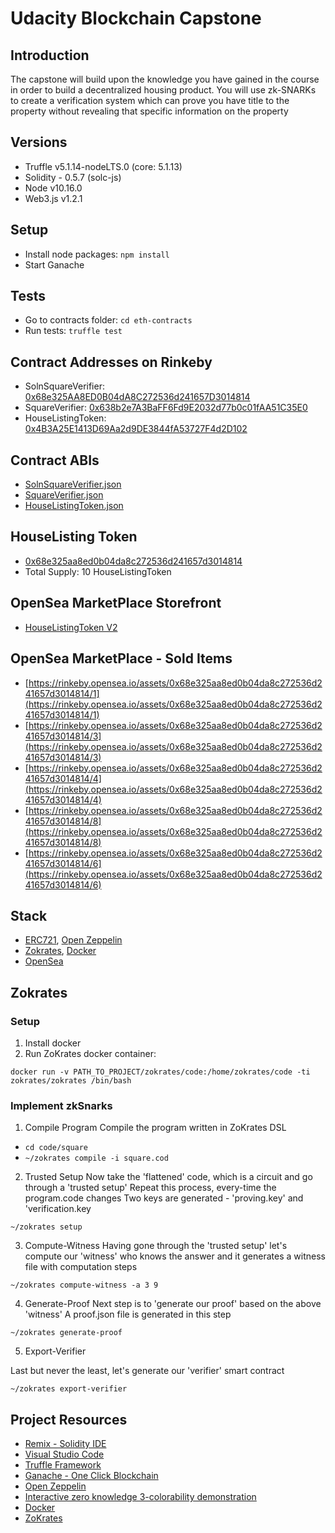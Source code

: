 # Udacity Blockchain Capstone

## Introduction

The capstone will build upon the knowledge you have gained in the course in order to build a decentralized housing product. You will use zk-SNARKs to create a verification system which can prove you have title to the property without revealing that specific information on the property

## Versions
* Truffle v5.1.14-nodeLTS.0 (core: 5.1.13)
* Solidity - 0.5.7 (solc-js)
* Node v10.16.0
* Web3.js v1.2.1

## Setup
* Install node packages: `npm install`
* Start Ganache

## Tests
* Go to contracts folder: `cd eth-contracts`
* Run tests: `truffle test`

## Contract Addresses on Rinkeby
* SolnSquareVerifier: [0x68e325AA8ED0B04dA8C272536d241657D3014814](https://rinkeby.etherscan.io/address/0x68e325AA8ED0B04dA8C272536d241657D3014814)
* SquareVerifier: [0x638b2e7A3BaFF6Fd9E2032d77b0c01fAA51C35E0](https://rinkeby.etherscan.io/address/0x638b2e7A3BaFF6Fd9E2032d77b0c01fAA51C35E0)
* HouseListingToken: [0x4B3A25E1413D69Aa2d9DE3844fA53727F4d2D102](https://rinkeby.etherscan.io/address/0x4B3A25E1413D69Aa2d9DE3844fA53727F4d2D102)

## Contract ABIs
* [SolnSquareVerifier.json](./eth-contracts/build/contracts/SolnSquareVerifier.json)
* [SquareVerifier.json](./eth-contracts/build/contracts/SquareVerifier.json)
* [HouseListingToken.json](./eth-contracts/build/contracts/HouseListingToken.json)

## HouseListing Token
* [0x68e325aa8ed0b04da8c272536d241657d3014814](https://rinkeby.etherscan.io/token/0x68e325aa8ed0b04da8c272536d241657d3014814)
* Total Supply: 10 HouseListingToken

## OpenSea MarketPlace Storefront 
* [HouseListingToken V2](https://rinkeby.opensea.io/assets/houselistingtoken-v2)

## OpenSea MarketPlace - Sold Items
* [https://rinkeby.opensea.io/assets/0x68e325aa8ed0b04da8c272536d241657d3014814/1](https://rinkeby.opensea.io/assets/0x68e325aa8ed0b04da8c272536d241657d3014814/1)
* [https://rinkeby.opensea.io/assets/0x68e325aa8ed0b04da8c272536d241657d3014814/3](https://rinkeby.opensea.io/assets/0x68e325aa8ed0b04da8c272536d241657d3014814/3)
* [https://rinkeby.opensea.io/assets/0x68e325aa8ed0b04da8c272536d241657d3014814/4](https://rinkeby.opensea.io/assets/0x68e325aa8ed0b04da8c272536d241657d3014814/4)
* [https://rinkeby.opensea.io/assets/0x68e325aa8ed0b04da8c272536d241657d3014814/8](https://rinkeby.opensea.io/assets/0x68e325aa8ed0b04da8c272536d241657d3014814/8)
* [https://rinkeby.opensea.io/assets/0x68e325aa8ed0b04da8c272536d241657d3014814/6](https://rinkeby.opensea.io/assets/0x68e325aa8ed0b04da8c272536d241657d3014814/6)



## Stack
* [ERC721](http://erc721.org/), [Open Zeppelin](https://github.com/OpenZeppelin/openzeppelin-contracts/blob/master/contracts/token/ERC721/ERC721.sol)
* [Zokrates](https://github.com/Zokrates/ZoKrates), [Docker](https://docs.docker.com/get-docker/)
* [OpenSea](https://docs.opensea.io/docs)

## Zokrates

### Setup

1. Install docker
2. Run ZoKrates docker container:

`docker run -v PATH_TO_PROJECT/zokrates/code:/home/zokrates/code -ti zokrates/zokrates /bin/bash`

### Implement zkSnarks

1. Compile Program
Compile the program written in ZoKrates DSL
* `cd code/square`
* `~/zokrates compile -i square.cod`

2. Trusted Setup
Now take the 'flattened' code, which is a circuit and go through a 'trusted setup' Repeat this process, every-time the program.code changes Two keys are generated - 'proving.key' and 'verification.key

`~/zokrates setup`


3. Compute-Witness
Having gone through the 'trusted setup' let's compute our 'witness' who knows the answer and it generates a witness file with computation steps

`~/zokrates compute-witness -a 3 9`

4. Generate-Proof
Next step is to 'generate our proof' based on the above 'witness' A proof.json file is generated in this step

`~/zokrates generate-proof`

5. Export-Verifier

Last but never the least, let's generate our 'verifier' smart contract

`~/zokrates export-verifier`



  

## Project Resources

* [Remix - Solidity IDE](https://remix.ethereum.org/)
* [Visual Studio Code](https://code.visualstudio.com/)
* [Truffle Framework](https://truffleframework.com/)
* [Ganache - One Click Blockchain](https://truffleframework.com/ganache)
* [Open Zeppelin ](https://openzeppelin.org/)
* [Interactive zero knowledge 3-colorability demonstration](http://web.mit.edu/~ezyang/Public/graph/svg.html)
* [Docker](https://docs.docker.com/install/)
* [ZoKrates](https://github.com/Zokrates/ZoKrates)
